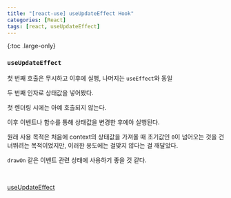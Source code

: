 ```yaml
---
title: "[react-use] useUpdateEffect Hook"
categories: [React]
tags: [react, useUpdateEffect]
---
```


{:toc .large-only}

### `useUpdateEffect`

첫 번째 호출은 무시하고 이후에 실행, 나머지는 `useEffect`와 동일

두 번째 인자로 상태값을 넣어봤다.

첫 렌더링 시에는 아예 호출되지 않는다.

이후 이벤트나 함수를 통해 상태값을 변경한 후에야 실행된다.

원래 사용 목적은 처음에 context의 상태값을 가져올 때 초기값인 `0`이 넘어오는 것을 건너뛰려는 목적이었지만, 이러한 용도에는 걸맞지 않다는 걸 깨달았다.

`drawOn` 같은 이벤트 관련 상태에 사용하기 좋을 것 같다.

<br/>

[useUpdateEffect](https://github.com/streamich/react-use/blob/master/docs/useUpdateEffect.md)
